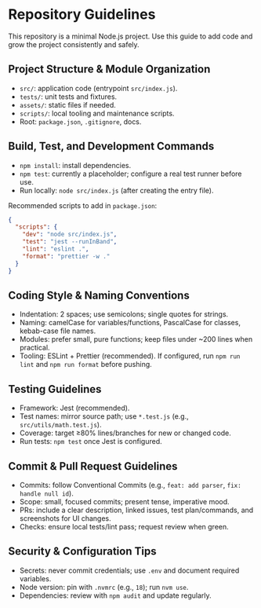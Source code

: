 # Repository Guidelines

This repository is a minimal Node.js project. Use this guide to add code and grow the project consistently and safely.

## Project Structure & Module Organization
- `src/`: application code (entrypoint `src/index.js`).
- `tests/`: unit tests and fixtures.
- `assets/`: static files if needed.
- `scripts/`: local tooling and maintenance scripts.
- Root: `package.json`, `.gitignore`, docs.

## Build, Test, and Development Commands
- `npm install`: install dependencies.
- `npm test`: currently a placeholder; configure a real test runner before use.
- Run locally: `node src/index.js` (after creating the entry file).

Recommended scripts to add in `package.json`:
```json
{
  "scripts": {
    "dev": "node src/index.js",
    "test": "jest --runInBand",
    "lint": "eslint .",
    "format": "prettier -w ."
  }
}
```

## Coding Style & Naming Conventions
- Indentation: 2 spaces; use semicolons; single quotes for strings.
- Naming: camelCase for variables/functions, PascalCase for classes, kebab-case file names.
- Modules: prefer small, pure functions; keep files under ~200 lines when practical.
- Tooling: ESLint + Prettier (recommended). If configured, run `npm run lint` and `npm run format` before pushing.

## Testing Guidelines
- Framework: Jest (recommended).
- Test names: mirror source path; use `*.test.js` (e.g., `src/utils/math.test.js`).
- Coverage: target ≥80% lines/branches for new or changed code.
- Run tests: `npm test` once Jest is configured.

## Commit & Pull Request Guidelines
- Commits: follow Conventional Commits (e.g., `feat: add parser`, `fix: handle null id`).
- Scope: small, focused commits; present tense, imperative mood.
- PRs: include a clear description, linked issues, test plan/commands, and screenshots for UI changes.
- Checks: ensure local tests/lint pass; request review when green.

## Security & Configuration Tips
- Secrets: never commit credentials; use `.env` and document required variables.
- Node version: pin with `.nvmrc` (e.g., `18`); run `nvm use`.
- Dependencies: review with `npm audit` and update regularly.
